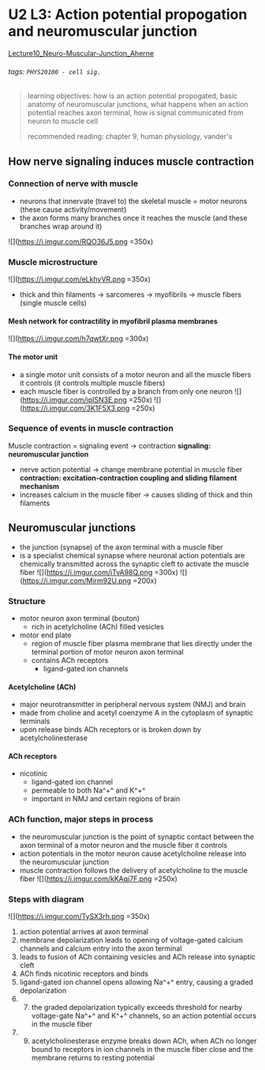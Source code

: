 # U2 L3: Action potential propogation and neuromuscular junction
[Lecture10_Neuro-Muscular-Junction_Aherne](https://brightspace.ucd.ie/d2l/le/content/157606/viewContent/1639485/View)
###### tags: `PHYS20100 - cell sig.`

> learning objectives: how is an action potential propogated, basic anatomy of neuromuscular junctions, what happens when an action potential reaches axon terminal, how is signal communicated from neuron to muscle cell
>
> recommended reading: chapter 9, human physiology, vander's

## How nerve signaling induces muscle contraction
### Connection of nerve with muscle
- neurons that innervate (travel to) the skeletal muscle = motor neurons (these cause activity/movement)
- the axon forms many branches once it reaches the muscle (and these branches wrap around it)

![](https://i.imgur.com/RQO36J5.png =350x)

### Muscle microstructure
![](https://i.imgur.com/eLkhyVR.png =350x)
- thick and thin filaments → sarcomeres → myofibrils → muscle fibers (single muscle cells)

#### Mesh network for contractility in myofibril plasma membranes
![](https://i.imgur.com/h7qwtXr.png =300x)

#### The motor unit
- a single motor unit consists of a motor neuron and all the muscle fibers it controls (it controls multiple muscle fibers)
- each muscle fiber is controlled by a branch from only one neuron
![](https://i.imgur.com/jpISN3E.png =250x)
![](https://i.imgur.com/3K1F5X3.png =250x)

### Sequence of events in muscle contraction
Muscle contraction = signaling event → contraction
**signaling: neuromuscular junction**
- nerve action potential → change membrane potential in muscle fiber
**contraction: excitation-contraction coupling and sliding filament mechanism**
- increases calcium in the muscle fiber → causes sliding of thick and thin filaments

## Neuromuscular junctions
- the junction (synapse) of the axon terminal with a muscle fiber 
- is a specialist chemical synapse where neuronal action potentials are chemically transmitted across the synaptic cleft to activate the muscle fiber
![](https://i.imgur.com/iTvA98Q.png =300x) ![](https://i.imgur.com/Mirm92U.png =200x)

### Structure
- motor neuron axon terminal (bouton)
    - rich in acetylcholine (ACh) filled vesicles
- motor end plate
    - region of muscle fiber plasma membrane that lies directly under the terminal portion of motor neuron axon terminal
    - contains ACh receptors
        - ligand-gated ion channels

#### Acetylcholine (ACh)
- major neurotransmitter in peripheral nervous system (NMJ) and brain
- made from choline and acetyl coenzyme A in the cytoplasm of synaptic terminals
- upon release binds ACh receptors or is broken down by acetylcholinesterase

#### ACh receptors
- nicotinic
    - ligand-gated ion channel
    - permeable to both Na^+^ and K^+^
    - important in NMJ and certain regions of brain

### ACh function, major steps in process
- the neuromuscular junction is the point of synaptic contact between the axon terminal of a motor neuron and the muscle fiber it controls
- action potentials in the motor neuron cause acetylcholine release into the neuromuscular junction
- muscle contraction follows the delivery of acetylcholine to the muscle fiber
![](https://i.imgur.com/kKAqj7F.png =250x)

### Steps with diagram
![](https://i.imgur.com/TySX3rh.png =350x)
1. action potential arrives at axon terminal
2. membrane depolarization leads to opening of voltage-gated calcium channels and calcium entry into the axon terminal
3. leads to fusion of ACh containing vesicles and ACh release into synaptic cleft
4. ACh finds nicotinic receptors and binds
5. ligand-gated ion channel opens allowing Na^+^ entry, causing a graded depolarization
7. 7) the graded depolarization typically exceeds threshold for nearby voltage-gate Na^+^ and K^+^ channels, so an action potential occurs in the muscle fiber
9. 9) acetylcholinesterase enzyme breaks down ACh, when ACh no longer bound to receptors in ion channels in the muscle fiber close and the membrane returns to resting potential


